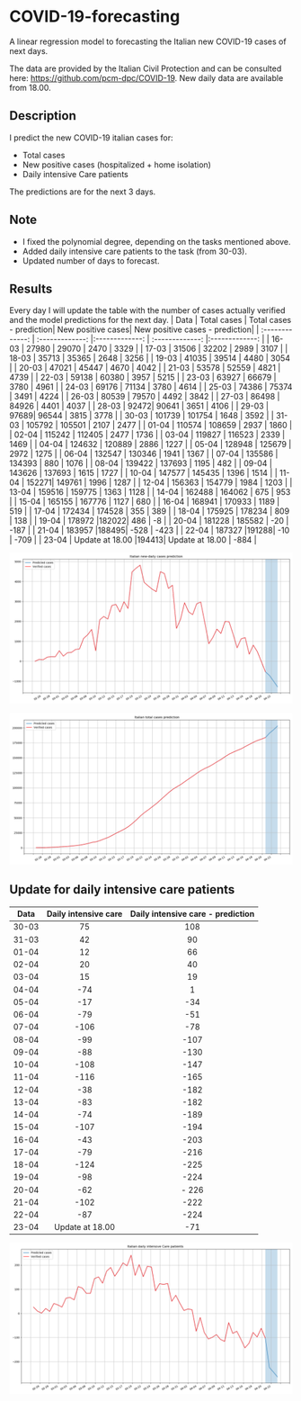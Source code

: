 # COVID-19-forecasting
A linear regression model to forecasting the Italian new COVID-19 cases of next days.

The data are provided by the Italian Civil Protection and can be consulted here: https://github.com/pcm-dpc/COVID-19.
New daily data are available from 18.00.

## Description
I predict the new COVID-19 italian cases for:
- Total cases
- New positive cases (hospitalized + home isolation)
- Daily intensive Care patients

The predictions are for the next 3 days.

## Note
- I fixed the polynomial degree, depending on the tasks mentioned above.
- Added daily intensive care patients to the task (from 30-03).
- Updated number of days to forecast.

## Results
Every day I will update the table with the number of cases actually verified and the model predictions for the next day.
| Data  | Total cases | Total cases - prediction| New positive cases| New positive cases - prediction|
| :-------------: | :-------------: |:-------------: | :-------------: |:-------------: |
| 16-03  | 27980 | 29070 | 2470  | 3329 |
| 17-03  | 31506	 | 32202 | 2989 | 3107 |
| 18-03  | 35713 | 35365 | 2648 | 3256 |
| 19-03  | 41035 | 39514 | 4480 | 3054 |
| 20-03  | 47021 | 45447 | 4670 | 4042 |
| 21-03  | 53578 | 52559 | 4821 | 4739 |
| 22-03  | 59138	 | 60380 | 3957 | 5215 |
| 23-03  | 63927 | 66679 | 3780	 | 4961 |
| 24-03  | 69176 | 71134 | 3780	 | 4614 |
| 25-03  | 74386 | 75374 | 3491	 | 4224 |
| 26-03  | 80539 | 79570 | 4492	 | 3842 |
| 27-03  | 86498 | 84926 | 4401	 | 4037 |
| 28-03  | 92472| 90641 | 3651	| 4106 |
| 29-03  | 97689| 96544 | 3815	| 3778 |
| 30-03  | 101739 | 101754 | 1648	 | 3592 |
| 31-03  | 105792 | 105501 | 2107	| 2477 |
| 01-04 | 110574 | 108659 | 2937	| 1860 |
| 02-04 | 115242 | 112405 | 2477	| 1736 |
| 03-04 | 119827 | 116523 | 2339	| 1469 |
| 04-04 | 124632 | 120889 | 2886	| 1227 |
| 05-04 | 128948 | 125679 | 2972	| 1275 |
| 06-04 | 132547	| 130346 | 1941	| 1367 |
| 07-04 | 135586 | 134393 | 880	| 1076 |
| 08-04 | 139422 | 137693 | 1195	| 482 |
| 09-04 | 143626 | 137693 | 1615	| 1727 |
| 10-04 | 147577 | 145435 | 1396	| 1514 |
| 11-04 | 152271| 149761 | 1996	| 1287 |
| 12-04 | 156363 | 154779 | 1984	| 1203 |
| 13-04 | 159516 | 159775 | 1363	| 1128 |
| 14-04 | 162488 | 164062 | 675	| 953 |
| 15-04 | 165155 | 167776 | 1127	| 680 |
| 16-04 | 168941 | 170933 | 1189	| 519 |
| 17-04 | 172434 | 174528 | 355	| 389 |
| 18-04 | 175925 | 178234 | 809	| 138 |
| 19-04 | 178972	|182022| 486	| -8 |
| 20-04 | 181228	| 185582 | -20	| -187 |
| 21-04 | 183957	|188495| -528	| -423 |
| 22-04 | 187327	|191288| -10	| -709 |
| 23-04 | Update at 18.00	|194413| Update at 18.00	| -884 |




![Italian daily cases](https://github.com/AlessandroMinervini/COVID-19-forecasting/blob/master/img/Italiannew-dailycasesprediction.png)

![Italian new-daily cases](https://github.com/AlessandroMinervini/COVID-19-forecasting/blob/master/img/Italiantotalcasesprediction.png)

## Update for daily intensive care patients
| Data  | Daily intensive care | Daily intensive care - prediction| 
| :-------------: | :-------------: |:-------------: |
| 30-03  | 75 | 108 |
| 31-03  | 42 | 90 |
| 01-04  | 12| 66 |
| 02-04  | 20 | 40 |
| 03-04  | 15 | 19 |
| 04-04  | -74 | 1 |
| 05-04  | -17 | -34 |
| 06-04  | -79 | -51 |
| 07-04  | -106 | -78 |
| 08-04  | -99 | -107 |
| 09-04  | -88 | -130 |
| 10-04  | -108 | -147 |
| 11-04  | -116 | -165 |
| 12-04  | -38 | -182 |
| 13-04  | -83| -182 |
| 14-04  | -74 | -189 |
| 15-04  | -107 | -194 |
| 16-04  | -43 | -203 |
| 17-04  | -79 | -216 |
| 18-04  | -124 | -225 |
| 19-04  | -98 | -224 |
| 20-04  | -62 | - 226 |
| 21-04  | -102| -222 |
| 22-04  | -87| -224 |
| 23-04  | Update at 18.00| -71 |





![Italian daily cases](https://github.com/AlessandroMinervini/COVID-19-forecasting/blob/master/img/ItaliandailyintensiveCarepatients.png)



